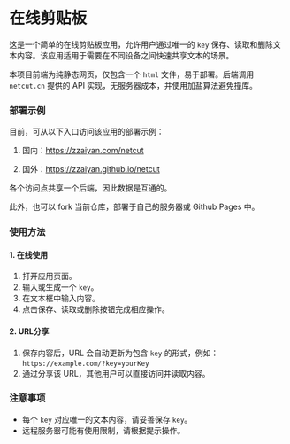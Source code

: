 # 在线剪贴板

这是一个简单的在线剪贴板应用，允许用户通过唯一的 `key` 保存、读取和删除文本内容。该应用适用于需要在不同设备之间快速共享文本的场景。

本项目前端为纯静态网页，仅包含一个 `html` 文件，易于部署。后端调用 `netcut.cn` 提供的 API 实现，无服务器成本，并使用加盐算法避免撞库。

### 部署示例

目前，可从以下入口访问该应用的部署示例：

1. 国内：https://zzaiyan.com/netcut

2. 国外：https://zzaiyan.github.io/netcut

各个访问点共享一个后端，因此数据是互通的。

此外，也可以 fork 当前仓库，部署于自己的服务器或 Github Pages 中。

### 使用方法

#### 1. 在线使用

1. 打开应用页面。
2. 输入或生成一个 `key`。
3. 在文本框中输入内容。
4. 点击保存、读取或删除按钮完成相应操作。

#### 2. URL分享

1. 保存内容后，URL 会自动更新为包含 `key` 的形式，例如：  
  `https://example.com/?key=yourKey`
2. 通过分享该 URL，其他用户可以直接访问并读取内容。

### 注意事项

- 每个 `key` 对应唯一的文本内容，请妥善保存 `key`。
- 远程服务器可能有使用限制，请根据提示操作。
